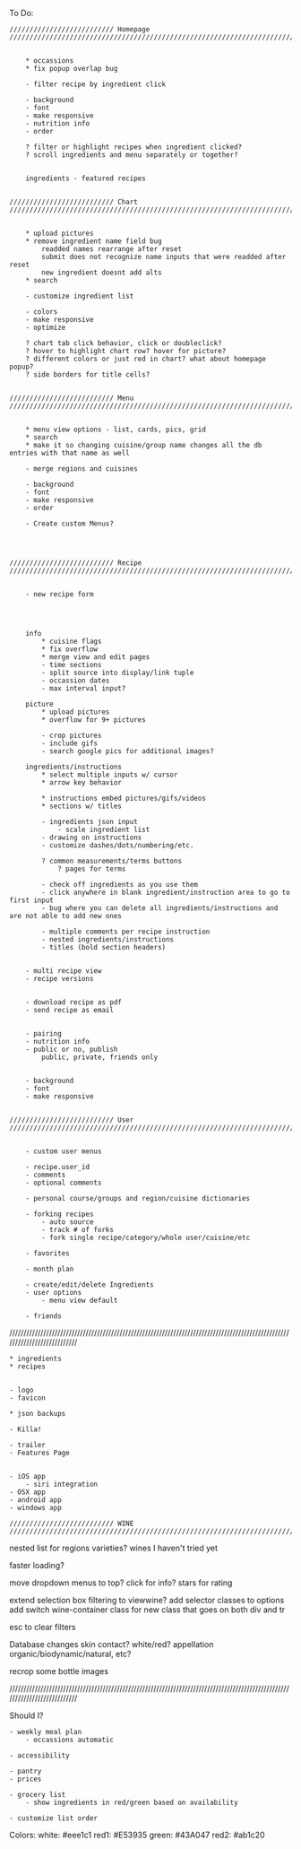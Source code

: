 To Do:

    ////////////////////////// Homepage ///////////////////////////////////////////////////////////////////////////////////////


        * occassions
        * fix popup overlap bug

        - filter recipe by ingredient click

        - background
        - font
        - make responsive
        - nutrition info
        - order

        ? filter or highlight recipes when ingredient clicked?
        ? scroll ingredients and menu separately or together?
        
        
        ingredients - featured recipes


    ////////////////////////// Chart ///////////////////////////////////////////////////////////////////////////////////////


        * upload pictures
        * remove ingredient name field bug
            readded names rearrange after reset
            submit does not recognize name inputs that were readded after reset
            new ingredient doesnt add alts
        * search

        - customize ingredient list

        - colors
        - make responsive
        - optimize

        ? chart tab click behavior, click or doubleclick?
        ? hover to highlight chart row? hover for picture?
        ? different colors or just red in chart? what about homepage popup?
        ? side borders for title cells?


    ////////////////////////// Menu ///////////////////////////////////////////////////////////////////////////////////////


        * menu view options - list, cards, pics, grid
        * search
        * make it so changing cuisine/group name changes all the db entries with that name as well

        - merge regions and cuisines

        - background
        - font
        - make responsive
        - order

        - Create custom Menus?




    ////////////////////////// Recipe ///////////////////////////////////////////////////////////////////////////////////////


        - new recipe form
        



        info
            * cuisine flags
            * fix overflow
            * merge view and edit pages
            - time sections
            - split source into display/link tuple
            - occassion dates
            - max interval input?

        picture
            * upload pictures
            * overflow for 9+ pictures

            - crop pictures
            - include gifs
            - search google pics for additional images?

        ingredients/instructions
            * select multiple inputs w/ cursor
            * arrow key behavior

            * instructions embed pictures/gifs/videos
            * sections w/ titles

            - ingredients json input
                - scale ingredient list
            - drawing on instructions
            - customize dashes/dots/numbering/etc.

            ? common measurements/terms buttons
                ? pages for terms

            - check off ingredients as you use them
            - click anywhere in blank ingredient/instruction area to go to first input
            - bug where you can delete all ingredients/instructions and are not able to add new ones

            - multiple comments per recipe instruction
            - nested ingredients/instructions
            - titles (bold section headers)


        - multi recipe view
        - recipe versions


        - download recipe as pdf
        - send recipe as email


        - pairing
        - nutrition info
        - public or no, publish
            public, private, friends only


        - background
        - font
        - make responsive


    ////////////////////////// User ///////////////////////////////////////////////////////////////////////////////////////


        - custom user menus

        - recipe.user_id
        - comments
        - optional comments

        - personal course/groups and region/cuisine dictionaries

        - forking recipes
            - auto source
            - track # of forks
            - fork single recipe/category/whole user/cuisine/etc

        - favorites

        - month plan

        - create/edit/delete Ingredients
        - user options
            - menu view default

        - friends

///////////////////////////////////////////////////////////////////////////////////////////////////////////////////////////


    * ingredients
    * recipes


    - logo
    - favicon

    * json backups

    - Killa!

    - trailer
    - Features Page


    - iOS app
        - siri integration
    - OSX app
    - android app
    - windows app

    ////////////////////////// WINE ///////////////////////////////////////////////////////////////////////////////////////


nested list for regions
    varieties?
wines I haven't tried yet

faster loading?

move dropdown menus to top?
click for info?
stars for rating

extend selection box filtering to viewwine?
    add selector classes to options
    add switch wine-container class for new class that goes on both div and tr

esc to clear filters

Database changes
    skin contact? white/red?
    appellation 
    organic/biodynamic/natural, etc? 


recrop some bottle images

///////////////////////////////////////////////////////////////////////////////////////////////////////////////////////////




Should I?

    - weekly meal plan
        - occassions automatic

    - accessibility

    - pantry
    - prices

    - grocery list
        - show ingredients in red/green based on availability

    - customize list order






Colors:
    white: #eee1c1
    red1: #E53935
    green: #43A047
    red2: #ab1c20





